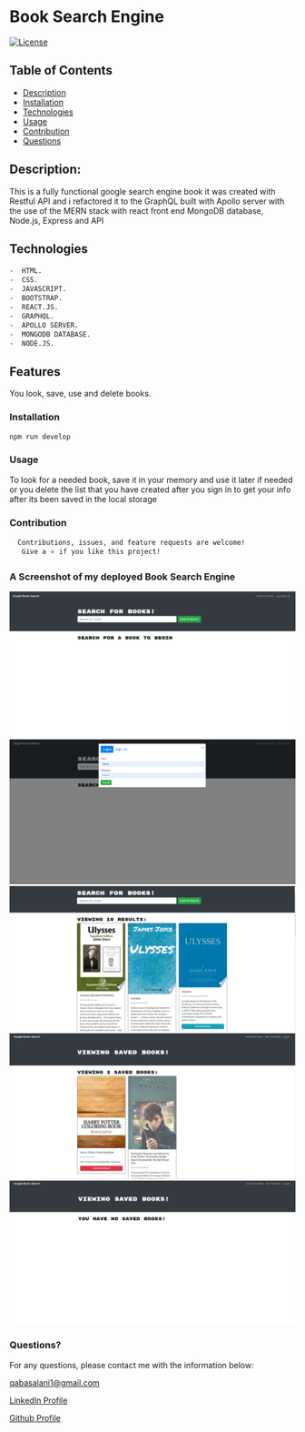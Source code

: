 # Book Search Engine

[![License](https://img.shields.io/badge/License-MIT-yellow.svg)](https://opensource.org/licenses/MIT)
  
## Table of Contents
- [Description](#description)
- [Installation](#installation)
- [Technologies](#Technologies)
- [Usage](#usage)
- [Contribution](#contribution)
- [Questions](#questions)

## Description:
This is a fully functional google search engine book it was created with Restful API and i refactored it to the GraphQL built with Apollo server with the use of the MERN stack with react front end MongoDB database, Node.js, Express and API 


## Technologies
```
-  HTML.
-  CSS.
-  JAVASCRIPT.
-  BOOTSTRAP.
-  REACT.JS.
-  GRAPHQL.
-  APOLLO SERVER.
-  MONGODB DATABASE.
-  NODE.JS.
```


## Features
You look, save, use and delete books.

### Installation
```
npm run develop
```
### Usage
To look for a needed book, save it in your memory and use it later if needed or you delete the list that you have created after you sign in to get your info after its been saved in the local storage

### Contribution
```
  Contributions, issues, and feature requests are welcome!
   Give a ⭐️ if you like this project!
```

### A Screenshot of my deployed Book Search Engine

![ScreenShots]( ./client/public/images/book1.png ) 
![ScreenShots]( ./client/public/images/book2.png ) 
![ScreenShots]( ./client/public/images/book3.png ) 
![ScreenShots]( ./client/public/images/book4.png ) 
![ScreenShots]( ./client/public/images/book5.png ) 

### Questions? 
For any questions, please contact me with the information below:

qabasalani1@gmail.com

[LinkedIn Profile](https://www.linkedin.com/in/qabas-al-ani-7b858863/)

[Github Profile](https://github.com/Qabas-al-ani)

